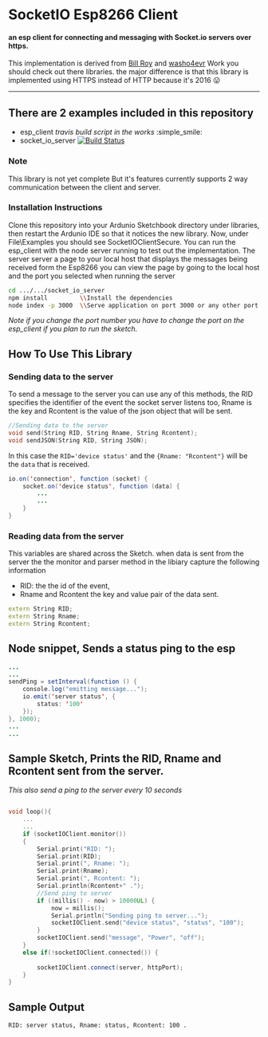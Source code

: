# SocketIO Esp8266 Client 
#### an esp client for connecting and messaging with Socket.io servers over https.

This implementation is derived from [Bill Roy][1] and [washo4evr][2] Work you should check out there libraries. the major difference is that this library is implemented using HTTPS instead of HTTP because it's 2016 :stuck_out_tongue: 

***

## There are 2 examples included in this repository
* esp_client  _travis build script in the works_ :simple_smile:
* socket_io_server  [![Build Status](https://travis-ci.org/Capdt/socket.io-esp-client.svg?branch=master)](https://travis-ci.org/Capdt/socket.io-esp-client)

### Note

This library is not yet complete But it's features currently supports 2 way communication between the client and server.

### Installation Instructions

Clone this repository into your Ardunio Sketchbook directory under libraries, then restart the Ardunio IDE so that it notices the new library.  Now, under File\Examples you should see SocketIOClientSecure.
You can run the esp_client with the node server running to test out the implementation.
The server server a page to your local host that displays the messages being received form the Esp8266 you can view the page by going to the local host and the port you selected when running the server

```bash
cd .../.../socket_io_server
npm install         \\Install the dependencies
node index -p 3000  \\Serve application on port 3000 or any other port you like 
```
_Note if you change the port number you have to change the port on the esp\_client if you plan to run the sketch._


## How To Use This Library

### Sending data to the server
To send a message to the server you can use any of this methods, the RID specifies the identifier of the event the socket server listens too, 
Rname is the key and Rcontent is the value of the json object that will be sent.

```c++
//Sending data to the server
void send(String RID, String Rname, String Rcontent);
void sendJSON(String RID, String JSON);
```

In this case the ```RID='device status'``` and the ```{Rname: "Rcontent"}``` will be the ```data``` that is received.
```java script
io.on('connection', function (socket) {
	socket.on('device status', function (data) {
		...
		...
	}
}

```
### Reading data from the server

This variables are shared across the Sketch. when data is sent from the server the the monitor and parser method in the libiary capture the following information
- RID: the the id of the event, 
- Rname and Rcontent the key and value pair of the data sent. 

```c++
extern String RID;
extern String Rname;
extern String Rcontent;
```

## Node snippet, Sends a status ping to the esp 
```java script
...
...
sendPing = setInterval(function () {
	console.log("emitting message...");
	io.emit('server status', {
		status: '100'
	});
}, 1000);
...
...

```

## Sample Sketch, Prints the RID, Rname and Rcontent sent from the server.
_This also send a ping to the server every 10 seconds_
```c++

void loop(){ 
	...
	...
	if (socketIOClient.monitor())
	{
		Serial.print("RID: ");
		Serial.print(RID);
		Serial.print(", Rname: ");
		Serial.print(Rname);
		Serial.print(", Rcontent: ");
		Serial.println(Rcontent+" .");
		//Send ping to server
		if ((millis() - now) > 10000UL) {
			now = millis();
			Serial.println("Sending ping to server...");
			socketIOClient.send("device status", "status", "100");
		}
		socketIOClient.send("message", "Power", "off");
	}
	else if(!socketIOClient.connected()) {
		
		socketIOClient.connect(server, httpPort);
	}
}

```
## Sample Output
```
RID: server status, Rname: status, Rcontent: 100 .
```

[1]: https://github.com/billroy/socket.io-arduino-client
[2]: https://github.com/washo4evr/Socket.io-v1.x-Library

